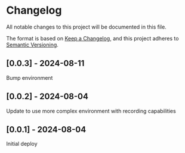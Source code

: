 # Changelog
All notable changes to this project will be documented in this file.

The format is based on [Keep a Changelog](https://keepachangelog.com/en/1.0.0/),
and this project adheres to [Semantic Versioning](https://semver.org/spec/v2.0.0.html).

## [0.0.3] - 2024-08-11
Bump environment

## [0.0.2] - 2024-08-04
Update to use more complex environment with recording capabilities

## [0.0.1] - 2024-08-04
Initial deploy
